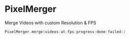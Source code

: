 # PixelMerger
Merge Videos with custom Resolution &amp; FPS

~~~~swift
PixelMerger.merge(videos:at:fps:progress:done:failed:)
~~~~
